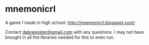 # mnemonicrl
A game I made in high school: http://mnemonicrl.blogspot.com/

Contact dabreegster@gmail.com with any questions. I may not have brought in all the libraries needed
for this to even run.
